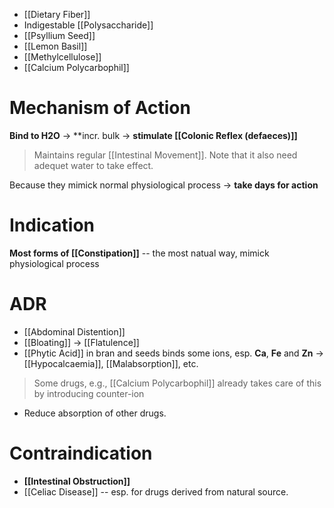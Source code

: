 - [[Dietary Fiber]]
- Indigestable [[Polysaccharide]]
- [[Psyllium Seed]]
- [[Lemon Basil]]
- [[Methylcellulose]]
- [[Calcium Polycarbophil]]

# Mechanism of Action
**Bind to H2O** -> **incr. bulk -> **stimulate [[Colonic Reflex (defaeces)]]**
> Maintains regular [[Intestinal Movement]].
> Note that it also need adequet water to take effect.

Because they mimick normal physiological process -> **take days for action**

# Indication
**Most forms of [[Constipation]]** -- the most natual way, mimick physiological process

# ADR
- [[Abdominal Distention]]
- [[Bloating]] -> [[Flatulence]]
- [[Phytic Acid]] in bran and seeds binds some ions, esp. **Ca**, **Fe** and **Zn** -> [[Hypocalcaemia]], [[Malabsorption]], etc.
> Some drugs, e.g., [[Calcium Polycarbophil]] already takes care of this by introducing counter-ion
- Reduce absorption of other drugs.

# Contraindication
- **[[Intestinal Obstruction]]**
- [[Celiac Disease]] -- esp. for drugs derived from natural source.